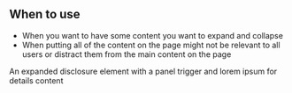 ## When to use

- When you want to have some content you want to expand and collapse
- When putting all of the content on the page might not be relevant to all users
or distract them from the main content on the page

<div id="overview-image-description" class="visually-hidden">
  An expanded disclosure element with a panel trigger and lorem ipsum for details content
</div>
